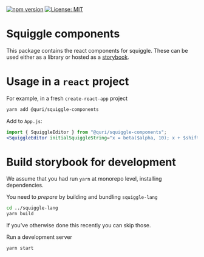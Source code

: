 [![npm version](https://badge.fury.io/js/@quri%2Fsquiggle-components.svg)](https://www.npmjs.com/package/@quri/squiggle-components)
[![License: MIT](https://img.shields.io/badge/License-MIT-yellow.svg)](https://github.com/quantified-uncertainty/squiggle/blob/develop/LICENSE)

# Squiggle components

This package contains the react components for squiggle. These can be used either as a library or hosted as a [storybook](https://storybook.js.org/).

# Usage in a `react` project

For example, in a fresh `create-react-app` project

```sh
yarn add @quri/squiggle-components
```

Add to `App.js`:

```jsx
import { SquiggleEditor } from "@quri/squiggle-components";
<SquiggleEditor initialSquiggleString="x = beta($alpha, 10); x + $shift" jsImports={alpha: 3, shift: 20} />;
```

# Build storybook for development

We assume that you had run `yarn` at monorepo level, installing dependencies.

You need to _prepare_ by building and bundling `squiggle-lang`

```sh
cd ../squiggle-lang
yarn build
```

If you've otherwise done this recently you can skip those.

Run a development server

```sh
yarn start
```
